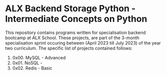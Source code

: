 # ALX Backend Storage Python - Intermediate Concepts on Python
This repository contains programs written for specialisation backend bootcamp at ALX School. These projects, are part of the 3-month specialisation sprint occuring between (April 2023 till July 2023) of the year two curriculum. The specific list of projects contained follows:

1. 0x00. MySQL - Advanced
2. 0x01. NoSQL - 
3. 0x02. Redis - Basic
